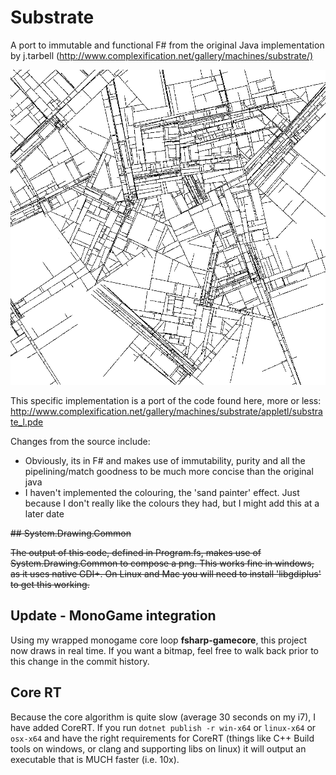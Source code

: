 # Substrate

A port to immutable and functional F# from the original Java implementation by j.tarbell (<http://www.complexification.net/gallery/machines/substrate/)>

<p align="center">
    <img alt="screenshot" src="./result.png">
</p>

This specific implementation is a port of the code found here, more or less: <http://www.complexification.net/gallery/machines/substrate/appletl/substrate_l.pde>

Changes from the source include:

- Obviously, its in F# and makes use of immutability, purity and all the pipelining/match goodness to be much more concise than the original java
- I haven't implemented the colouring, the 'sand painter' effect. Just because I don't really like the colours they had, but I might add this at a later date

~~## System.Drawing.Common~~

~~The output of this code, defined in Program.fs, makes use of System.Drawing.Common to compose a png. This works fine in windows, as it uses native GDI+. On Linux and Mac you will need to install 'libgdiplus' to get this working.~~

## Update - MonoGame integration

Using my wrapped monogame core loop **fsharp-gamecore**, this project now draws in real time. If you want a bitmap, feel free to walk back prior to this change in the commit history.

## Core RT

Because the core algorithm is quite slow (average 30 seconds on my i7), I have added CoreRT. If you run `dotnet publish -r win-x64` or `linux-x64` or `osx-x64` and have the right requirements for CoreRT (things like C++ Build tools on windows, or clang and supporting libs on linux) it will output an executable that is MUCH faster (i.e. 10x).
